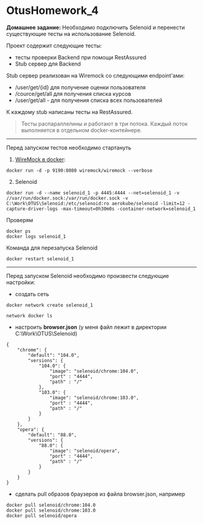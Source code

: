 # OtusHomework_4
**Домашнее задание:** 
Необходимо подключить Selenoid и перенести существующие тесты на использование Selenoid.

Проект содержит следующие тесты:
- тесты проверки Backend при помощи RestAssured
- Stub сервер для Backend

Stub сервер реализован на Wiremock со следующими endpoint'ами:
- /user/get/{id} для получение оценки пользователя
- /cource/get/all для получения списка курсов
- /user/get/all - для получения списка всех пользователей

К каждому stub написаны тесты на RestAssured.

>Тесты распараллелины и работают в три потока. Каждый поток выполняется 
> в отдельном docker-контейнере.

---
Перед запуском тестов необходимо стартануть
1. [WireMock в docker](https://hub.docker.com/r/wiremock/wiremock):

````docker run -d -p 9190:8080 wiremock/wiremock --verbose````

2. Selenoid
```` 
docker run -d --name selenoid_1 -p 4445:4444 --net=selenoid_1 -v //var/run/docker.sock:/var/run/docker.sock -v C:\Work\OTUS\Selenoid:/etc/selenoid:ro aerokube/selenoid -limit=12 -capture-driver-logs -max-timeout=0h30m0s -container-network=selenoid_1
````
Проверям
````
docker ps
docker logs selenoid_1
````
Команда для перезапуска Selenoid
````
docker restart selenoid_1
````

---
Перед запуском Selenoid необходимо произвести следующие настройки:
- создать сеть
````
docker network create selenoid_1
````
````
network docker ls
````
- настроить **browser.json** (у меня файл лежит в директории C:\Work\OTUS\Selenoid)
````
{
    "chrome": {
        "default": "104.0",
        "versions": {
            "104.0": {
                "image": "selenoid/chrome:104.0",
                "port" : "4444",
				"path" : "/"
            },
			"103.0": {
                "image": "selenoid/chrome:103.0",
                "port" : "4444",
				"path" : "/"
            }
        }
    },
	"opera": {
        "default": "88.0",
        "versions": {
            "88.0": {
                "image": "selenoid/opera",
                "port" : "4444",
				"path" : "/"
            }
		}
	}
}
````
- сделать pull образов браузеров из файла browser.json, например
````
docker pull selenoid/chrome:104.0
docker pull selenoid/chrome:103.0
docker pull selenoid/opera
````
